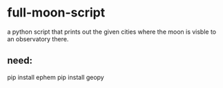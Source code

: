 # full-moon-script
a python script that prints out the given cities where the moon is visble to an observatory there.

## need:

pip install ephem
pip install geopy
